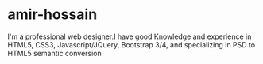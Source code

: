 # amir-hossain
I'm a professional web designer.I have good Knowledge and experience in HTML5, CSS3, Javascript/JQuery, Bootstrap 3/4, and specializing in PSD to HTML5 semantic conversion
